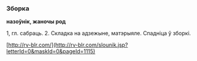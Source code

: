 ### Зборка
**назоўнік, жаночы род**

1, гл. сабраць. 2. Складка на адзежыне, матэрыяле. Спадніца ў зборкі.

<a rel="author">[http://rv-blr.com/](http://rv-blr.com/slounik.jsp?letterId=0&maskId=0&pageId=1115)</a>
